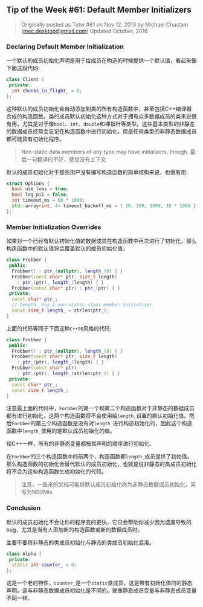 ## Tip of the Week #61: Default Member Initializers
> Originally posted as Totw #61 on Nov 12, 2013
> by Michael Chastain (mec.desktop@gmail.com)
> Updated October, 2016

### Declaring Default Member Initialization
一个默认的成员初始化声明是用于给成员在构造的时候提供一个默认值，看起来像下面这段代码:

```cpp
class Client {
 private:
  int chunks_in_flight_ = 0;
};
```
这种默认的成员初始化会自动添加到类的所有构造函数中，甚至包括C++编译器合成的构造函数。类的成员默认初始化这种方式对于拥有众多数据成员的类来说很有用，尤其是对于像`bool`、`int`、`double`和裸指针等类型。这些基本类型的非静态的数据成员经常会忘记在构造函数中进行初始化，但是任何类型的非静态数据成员都可能具有初始化程序。

> Non-static data members of any type may have initializers, though. 最后一句翻译的不好，感觉没有上下文

默认的成员初始化对于那些用户没有编写构造函数的简单结构来说，也很有用:
```cpp
struct Options {
  bool use_loas = true;
  bool log_pii = false;
  int timeout_ms = 60 * 1000;
  std::array<int, 4> timeout_backoff_ms = { 10, 100, 1000, 10 * 1000 };
};
```

### Member Initialization Overrides
如果对一个已经有默认初始化值的数据成员在构造函数中再次进行了初始化，那么构造函数中的默认值将会覆盖默认的成员初始化值。

```cpp
class Frobber {
 public:
  Frobber() : ptr_(nullptr), length_(0) { }
  Frobber(const char* ptr, size_t length)
    : ptr_(ptr), length_(length) { }
  Frobber(const char* ptr) : ptr_(ptr) { }
 private:
  const char* ptr_;
  // length_ has a non-static class member initializer
  const size_t length_ = strlen(ptr_);
}

```

上面的代码等同于下面这种`C++98`风格的代码:

```cpp
class Frobber {
 public:
  Frobber() : ptr_(nullptr), length_(0) { }
  Frobber(const char* ptr, size_t length)
    : ptr_(ptr), length_(length) { }
  Frobber(const char* ptr)
    : ptr_(ptr), length_(strlen(ptr_)) { }
 private:
  const char* ptr_;
  const size_t length_;
}
```
注意最上面的代码中，`Forbber`的第一个和第二个构造函数对于非静态的数据成员都有进行初始化，这两个构造函数将不会使用给`length_`设置的默认初始化值。然后`Forbber`的第三个构造函数是没有对`length_`进行构造初始化的，因此这个构造函数中`length_`使用的是默认成员初始化的值。

和C++一样，所有的非静态变量都按其声明的顺序进行初始化。

在`Forbber`的三个构造函数中的前两个，构造函数都`length_`成员提供了初始值。那么构造函数的初始化会替代默认的成员初始化，也就是说非静态的类成员初始化将不会为这些构造函数生成初始化的代码。

> 注意，一些来的文档可能将默认成员初始化称为非静态数据成员初始化，简写为NSDMIs.

### Conclusion
默认的成员初始化不会让你的程序变的更快，它只会帮助你减少因为遗漏导致的bug，尤其是当有人添加新的构造函数或新的数据成员时。

主要不要将非静态的类成员初始化与静态的类成员初始化混淆。

```cpp
class Alpha {
 private:
  static int counter_ = 0;
};

```

这是一个老的特性，`counter_`是一个`static`类成员，这是带有初始化值的的静态声明。这与非静态数据成员初始化是不同的。就像静态成员变量与非静态成员变量不同一样。